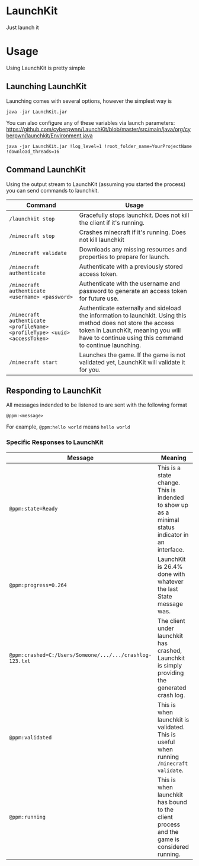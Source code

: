# LaunchKit
Just launch it

# Usage
Using LaunchKit is pretty simple

## Launching LaunchKit

Launching comes with several options, however the simplest way is 
```
java -jar LaunchKit.jar
```

You can also configure any of these variables via launch parameters: https://github.com/cyberpwnn/LaunchKit/blob/master/src/main/java/org/cyberpwn/launchkit/Environment.java

```
java -jar LaunchKit.jar !log_level=1 !root_folder_name=YourProjectName !download_threads=16
```

## Command LaunchKit
Using the output stream to LaunchKit (assuming you started the process) you can send commands to launchkit.

| Command | Usage |
|---------|-------|
| `/launchkit stop` | Gracefully stops launchkit. Does not kill the client if it's running. |
| `/minecraft stop` | Crashes minecraft if it's running. Does not kill launchkit |
| `/minecraft validate` | Downloads any missing resources and properties to prepare for launch. |
| `/minecraft authenticate` | Authenticate with a previously stored access token. |
| `/minecraft authenticate <username> <password>` | Authenticate with the username and password to generate an access token for future use. |
| `/minecraft authenticate <profileName> <profileType> <uuid> <accessToken>` | Authenticate externally and sideload the information to launchkit. Using this method does not store the access token in LaunchKit, meaning you will have to continue using this command to continue launching. |
| `/minecraft start` | Launches the game. If the game is not validated yet, LaunchKit will validate it for you. |

## Responding to LaunchKit
All messages indended to be listened to are sent with the following format
```
@ppm:<message>
```

For example, `@ppm:hello world` means `hello world`

### Specific Responses to LaunchKit

| Message | Meaning |
|---------|-------|
| `@ppm:state=Ready` | This is a state change. This is indended to show up as a minimal status indicator in an interface. |
| `@ppm:progress=0.264` | LaunchKit is 26.4% done with whatever the last State message was. |
| `@ppm:crashed=C:/Users/Someone/.../.../crashlog-123.txt` | The client under launchkit has crashed, Launchkit is simply providing the generated crash log. |
| `@ppm:validated` | This is when launchkit is validated. This is useful when running `/minecraft validate`. |
| `@ppm:running` | This is when launchkit has bound to the client process and the game is considered running. |
